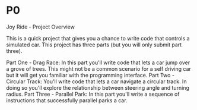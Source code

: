 # P0
Joy Ride - Project Overview

This is a quick project that gives you a chance to write code that controls a simulated car. This project has three parts (but you will only submit part three).

Part One - Drag Race: In this part you'll write code that lets a car jump over a grove of trees. This might not be a common scenario for a self driving car but it will get you familiar with the programming interface.
Part Two - Circular Track: You'll write code that lets a car navigate a circular track. In doing so you'll explore the relationship between steering angle and turning radius.
Part Three - Parallel Park: In this part you'll write a sequence of instructions that successfully parallel parks a car.
